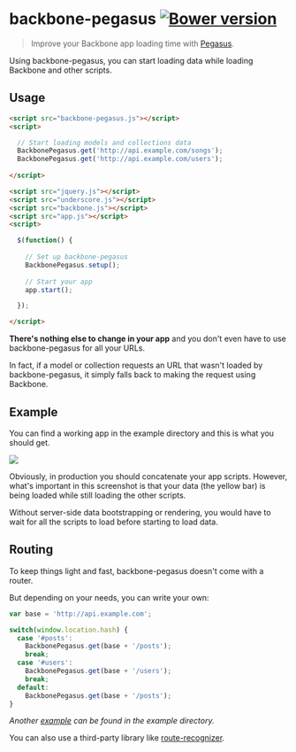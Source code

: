 # backbone-pegasus [![Bower version](https://badge.fury.io/bo/backbone-pegasus.svg)](http://badge.fury.io/bo/backbone-pegasus)

> Improve your Backbone app loading time with [Pegasus](https://github.com/typicode/pegasus).

Using backbone-pegasus, you can start loading data while loading Backbone and other scripts.

## Usage

```html
<script src="backbone-pegasus.js"></script>
<script>

  // Start loading models and collections data
  BackbonePegasus.get('http://api.example.com/songs');
  BackbonePegasus.get('http://api.example.com/users');
  
</script>

<script src="jquery.js"></script>
<script src="underscore.js"></script>
<script src="backbone.js"></script>
<script src="app.js"></script>
<script>

  $(function() {
  
    // Set up backbone-pegasus
    BackbonePegasus.setup();
  
    // Start your app
    app.start();

  });

</script>
```

__There's nothing else to change in your app__ and you don't even have to use backbone-pegasus for all your URLs. 

In fact, if a model or collection requests an URL that wasn't loaded by backbone-pegasus, it simply falls back to making the request using Backbone.

## Example

You can find a working app in the example directory and this is what you should get.

![](http://i.imgur.com/gT3DR18.png)

Obviously, in production you should concatenate your app scripts. However, what's important in this screenshot is that your data (the yellow bar) is being loaded while still loading the other scripts.

Without server-side data bootstrapping or rendering, you would have to wait for all the scripts to load before starting to load data.

## Routing

To keep things light and fast, backbone-pegasus doesn't come with a router.

But depending on your needs, you can write your own:

```javascript
var base = 'http://api.example.com';

switch(window.location.hash) {
  case '#posts':
    BackbonePegasus.get(base + '/posts');
    break;
  case '#users':
    BackbonePegasus.get(base + '/users');
    break;
  default:
    BackbonePegasus.get(base + '/posts');
}
```

_Another [example](https://github.com/typicode/backbone-pegasus/blob/master/example/index.html#L37) can be found in the example directory._

You can also use a third-party library like [route-recognizer](https://github.com/tildeio/route-recognizer).
